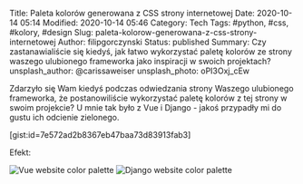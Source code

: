 Title: Paleta kolorów generowana z CSS strony internetowej
Date: 2020-10-14 05:14
Modified: 2020-10-14 05:46
Category: Tech
Tags: #python, #css, #kolory, #design
Slug: paleta-kolorow-generowana-z-css-strony-internetowej
Author: filipgorczynski
Status: published
Summary: Czy zastanawialiście się kiedyś, jak łatwo wykorzystać paletę kolorów ze strony waszego ulubionego frameworka jako inspiracji w swoich projektach?
unsplash_author: @carissaweiser
unsplash_photo: oPI3Oxj_cEw

Zdarzyło się Wam kiedyś podczas odwiedzania strony Waszego ulubionego frameworka, że postanowiliście wykorzystać paletę kolorów z tej strony w swoim projekcie? U mnie tak było z Vue i Django - jakoś przypadły mi do gustu ich odcienie zielonego.

[gist:id=7e572ad2b8367eb47baa73d83913fab3]

Efekt:

![Vue website color palette](/images/post/2020/10/14/vue.png)
![Django website color palette](/images/post/2020/10/14/django.png)
